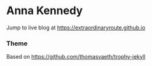 # Anna Kennedy

Jump to live blog at https://extraordinaryroute.github.io

### Theme

Based on https://github.com/thomasvaeth/trophy-jekyll
